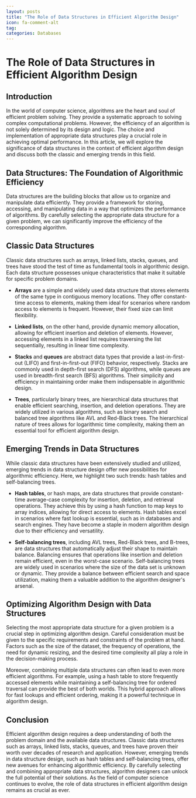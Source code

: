 ```yaml
---
layout: posts
title: "The Role of Data Structures in Efficient Algorithm Design"
icon: fa-comment-alt
tag:      
categories: Databases
---
```



# The Role of Data Structures in Efficient Algorithm Design

## Introduction
In the world of computer science, algorithms are the heart and soul of efficient problem solving. They provide a systematic approach to solving complex computational problems. However, the efficiency of an algorithm is not solely determined by its design and logic. The choice and implementation of appropriate data structures play a crucial role in achieving optimal performance. In this article, we will explore the significance of data structures in the context of efficient algorithm design and discuss both the classic and emerging trends in this field.

## Data Structures: The Foundation of Algorithmic Efficiency
Data structures are the building blocks that allow us to organize and manipulate data efficiently. They provide a framework for storing, accessing, and manipulating data in a way that optimizes the performance of algorithms. By carefully selecting the appropriate data structure for a given problem, we can significantly improve the efficiency of the corresponding algorithm.

## Classic Data Structures
Classic data structures such as arrays, linked lists, stacks, queues, and trees have stood the test of time as fundamental tools in algorithmic design. Each data structure possesses unique characteristics that make it suitable for specific problem domains.

- **Arrays** are a simple and widely used data structure that stores elements of the same type in contiguous memory locations. They offer constant-time access to elements, making them ideal for scenarios where random access to elements is frequent. However, their fixed size can limit flexibility.

- **Linked lists**, on the other hand, provide dynamic memory allocation, allowing for efficient insertion and deletion of elements. However, accessing elements in a linked list requires traversing the list sequentially, resulting in linear time complexity.

- **Stacks** and **queues** are abstract data types that provide a last-in-first-out (LIFO) and first-in-first-out (FIFO) behavior, respectively. Stacks are commonly used in depth-first search (DFS) algorithms, while queues are used in breadth-first search (BFS) algorithms. Their simplicity and efficiency in maintaining order make them indispensable in algorithmic design.

- **Trees**, particularly binary trees, are hierarchical data structures that enable efficient searching, insertion, and deletion operations. They are widely utilized in various algorithms, such as binary search and balanced tree algorithms like AVL and Red-Black trees. The hierarchical nature of trees allows for logarithmic time complexity, making them an essential tool for efficient algorithm design.

## Emerging Trends in Data Structures
While classic data structures have been extensively studied and utilized, emerging trends in data structure design offer new possibilities for algorithmic efficiency. Here, we highlight two such trends: hash tables and self-balancing trees.

- **Hash tables**, or hash maps, are data structures that provide constant-time average-case complexity for insertion, deletion, and retrieval operations. They achieve this by using a hash function to map keys to array indices, allowing for direct access to elements. Hash tables excel in scenarios where fast lookup is essential, such as in databases and search engines. They have become a staple in modern algorithm design due to their efficiency and versatility.

- **Self-balancing trees**, including AVL trees, Red-Black trees, and B-trees, are data structures that automatically adjust their shape to maintain balance. Balancing ensures that operations like insertion and deletion remain efficient, even in the worst-case scenario. Self-balancing trees are widely used in scenarios where the size of the data set is unknown or dynamic. They provide a balance between efficient search and space utilization, making them a valuable addition to the algorithm designer's arsenal.

## Optimizing Algorithm Design with Data Structures
Selecting the most appropriate data structure for a given problem is a crucial step in optimizing algorithm design. Careful consideration must be given to the specific requirements and constraints of the problem at hand. Factors such as the size of the dataset, the frequency of operations, the need for dynamic resizing, and the desired time complexity all play a role in the decision-making process.

Moreover, combining multiple data structures can often lead to even more efficient algorithms. For example, using a hash table to store frequently accessed elements while maintaining a self-balancing tree for ordered traversal can provide the best of both worlds. This hybrid approach allows for fast lookups and efficient ordering, making it a powerful technique in algorithm design.

## Conclusion
Efficient algorithm design requires a deep understanding of both the problem domain and the available data structures. Classic data structures such as arrays, linked lists, stacks, queues, and trees have proven their worth over decades of research and application. However, emerging trends in data structure design, such as hash tables and self-balancing trees, offer new avenues for enhancing algorithmic efficiency. By carefully selecting and combining appropriate data structures, algorithm designers can unlock the full potential of their solutions. As the field of computer science continues to evolve, the role of data structures in efficient algorithm design remains as crucial as ever.